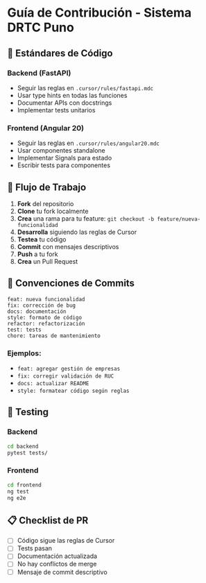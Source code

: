 # Guía de Contribución - Sistema DRTC Puno

## 🎯 Estándares de Código

### Backend (FastAPI)
- Seguir las reglas en `.cursor/rules/fastapi.mdc`
- Usar type hints en todas las funciones
- Documentar APIs con docstrings
- Implementar tests unitarios

### Frontend (Angular 20)
- Seguir las reglas en `.cursor/rules/angular20.mdc`
- Usar componentes standalone
- Implementar Signals para estado
- Escribir tests para componentes

## 🔄 Flujo de Trabajo

1. **Fork** del repositorio
2. **Clone** tu fork localmente
3. **Crea** una rama para tu feature: `git checkout -b feature/nueva-funcionalidad`
4. **Desarrolla** siguiendo las reglas de Cursor
5. **Testea** tu código
6. **Commit** con mensajes descriptivos
7. **Push** a tu fork
8. **Crea** un Pull Request

## 📝 Convenciones de Commits

```
feat: nueva funcionalidad
fix: corrección de bug
docs: documentación
style: formato de código
refactor: refactorización
test: tests
chore: tareas de mantenimiento
```

### Ejemplos:
- `feat: agregar gestión de empresas`
- `fix: corregir validación de RUC`
- `docs: actualizar README`
- `style: formatear código según reglas`

## 🧪 Testing

### Backend
```bash
cd backend
pytest tests/
```

### Frontend
```bash
cd frontend
ng test
ng e2e
```

## 📋 Checklist de PR

- [ ] Código sigue las reglas de Cursor
- [ ] Tests pasan
- [ ] Documentación actualizada
- [ ] No hay conflictos de merge
- [ ] Mensaje de commit descriptivo 